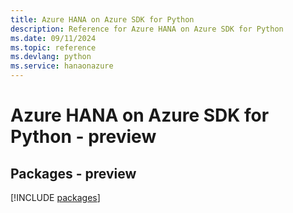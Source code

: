 ```yaml
---
title: Azure HANA on Azure SDK for Python
description: Reference for Azure HANA on Azure SDK for Python
ms.date: 09/11/2024
ms.topic: reference
ms.devlang: python
ms.service: hanaonazure
---
```

# Azure HANA on Azure SDK for Python - preview
## Packages - preview
[!INCLUDE [packages](hana-on-azure-index.md)]
